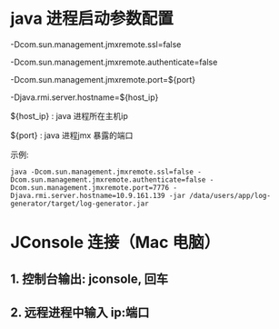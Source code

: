 # java 进程启动参数配置

-Dcom.sun.management.jmxremote.ssl=false 

-Dcom.sun.management.jmxremote.authenticate=false 

-Dcom.sun.management.jmxremote.port=${port} 

-Djava.rmi.server.hostname=${host_ip}

${host_ip} : java 进程所在主机ip

${port} : java 进程jmx 暴露的端口

示例:

```
java -Dcom.sun.management.jmxremote.ssl=false -Dcom.sun.management.jmxremote.authenticate=false -Dcom.sun.management.jmxremote.port=7776 -Djava.rmi.server.hostname=10.9.161.139 -jar /data/users/app/log-generator/target/log-generator.jar
```


# JConsole 连接（Mac 电脑）

## 1. 控制台输出: jconsole, 回车

## 2. 远程进程中输入 ip:端口







